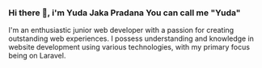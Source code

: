 ### Hi there 👋, i'm Yuda Jaka Pradana You can call me "Yuda"

I'm an enthusiastic junior web developer with a passion for creating outstanding web experiences. I possess understanding and knowledge in website development using various technologies, with my primary focus being on Laravel.



<!--
The technologies I commonly use are:
**yukana02/yukana02** is a ✨ _special_ ✨ repository because its `README.md` (this file) appears on your GitHub profile.

Here are some ideas to get you started:

- 🔭 I’m currently working on ...
- 🌱 I’m currently learning ...
- 👯 I’m looking to collaborate on ...
- 🤔 I’m looking for help with ...
- 💬 Ask me about ...
- 📫 How to reach me: ...
- 😄 Pronouns: ...
- ⚡ Fun fact: ...
-->
